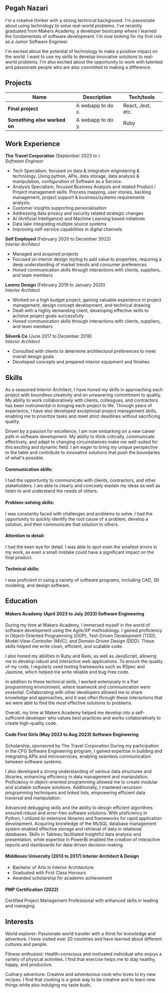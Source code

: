 ## Pegah Nazari

I'm a creative thinker with a strong technical background. I'm passionate about using technology to solve real-world problems. I've recently graduated from Makers Academy, a developer bootcamp where I learned the fundamentals of software development. I'm now looking for my first role as a Junior Software Engineer.

I'm excited about the potential of technology to make a positive impact on the world. I want to use my skills to develop innovative solutions to real-world problems. I'm also excited about the opportunity to work with talented and passionate people who are also committed to making a difference.

## Projects

| Name                         | Description       | Tech/tools        |
| ---------------------------- | ----------------- | ----------------- |
| **Final project**            | A webapp to do x. | React, Jest, etc. |
| **Something else worked on** | A webapp to do y. | Ruby              |

## Work Experience

**The Travel Corporation** (September 2023 to )  
_Software Engineer_

- Tech Specialism, focused on data & integration engineering & technology. Using python, APIs, data storage, data analysis & manipulation, configuration of Software as a Service.
- Analysis Specialism, focused Business Analysis and related Product / Project management skills. Process mapping, user stories, backlog management, project support & business/systems requirements analysis. 
- Customer insights supporting personalisation
- Addressing data privacy and security related strategic changes
- AI (Artificial Intelligence) and Machine Learning based initiatives
- Data lake integrating multiple source systems
- Improving self-service capabilities in digital channels

**Self Employed** (February 2020 to December 2022)  
_Interior Architect_

- Managed and acquired projects
- Focused on interior design styling to add value to properties, requiring a deep understanding of market trends and consumer preferences
- Honed communication skills through interactions with clients, suppliers, and team members

**Lorenc Design** (February 2019 to January 2020)  
_Interior Architect_

- Worked on a high budget project, gaining valuable experience in project management, design concept development, and technical drawing
- Dealt with a highly demanding client, developing effective skills to achieve project goals successfully
- Honed communication skills through interactions with clients, suppliers, and team members

**Silver& Co** (June 2017 to December 2018)  
_Interior Architect_

- Consulted with clients to determine architectural preferences to meet overall design goals
- Developed concepts and prepared interior equipment and finishes

## Skills

As a seasoned Interior Architect, I have honed my skills in approaching each project with boundless creativity and an unwavering commitment to quality. My ability to work collaboratively with clients, colleagues, and contractors has been instrumental in bringing each project to life. Through years of experience, I have also developed exceptional project management skills, enabling me to prioritize tasks and meet strict deadlines without sacrificing quality.

Driven by a passion for excellence, I am now embarking on a new career path in software development. My ability to think critically, communicate effectively, and adapt to changing circumstances make me well-suited for this exciting and dynamic field. I am eager to bring my unique perspective to the table and contribute to innovative solutions that push the boundaries of what's possible.

#### Communication skills:

I had the opportunity to communicate with clients, contractors, and other stakeholders. I am able to clearly and concisely explain my ideas as well as listen to and understand the needs of others.

#### Problem-solving skills:

I was constantly faced with challenges and problems to solve. I had the opportunity to quickly identify the root cause of a problem, develop a solution, and then communicate that solution to others.

#### Attention to detail:

I had the keen eye for detail. I was able to spot even the smallest errors in my work, as even a small mistake could have a significant impact on the final product.

#### Technical skills:

I was proficient in using a variety of software programs, including CAD, 3D modeling, and design software.

## Education

#### Makers Academy (April 2023 to July 2023) Software Engineering
During my time at Makers Academy, I immersed myself in the world of software development using the Agile/XP methodology. I gained proficiency in Object-Oriented Programming (OOP), Test-Driven Development (TDD), Model-View-Controller (MVC), and Domain-Driven Design (DDD). These skills helped me write clean, efficient, and scalable code.

I also honed my abilities in Ruby and Rails, as well as JavaScript, allowing me to develop robust and interactive web applications. To ensure the quality of my code, I regularly used testing frameworks such as RSpec and Jasmine, which helped me write reliable and bug-free code.

In addition to these technical skills, I worked extensively in a Pair programming environment, where teamwork and communication were essential. Collaborating with other developers allowed me to share knowledge and approaches, and it was often through these interactions that we were able to find the most effective solutions to problems.

Overall, my time at Makers Academy helped me develop into a self-sufficient developer who values best practices and works collaboratively to create high-quality code.

#### Code First Girls (May 2023 to Aug 2023) Software Engineering

Scholarship, sponsored by The Travel Corporation
During my participation in the CFG Software Engineering program, I gained expertise in building and integrating APIs and microservices, enabling seamless communication between software systems. 

I also developed a strong understanding of various data structures and libraries, enhancing efficiency in data management and manipulation. Proficiency in object-oriented programming allowed me to create modular and scalable software solutions. Additionally, I mastered recursion programming techniques and linked lists, empowering efficient data traversal and manipulation. 

Advanced debugging skills and the ability to design efficient algorithms ensured robust and error-free software solutions. With proficiency in Python, I utilized its extensive libraries and frameworks for rapid application development. Acquiring knowledge of the MySQL database management system enabled effective storage and retrieval of data in relational databases. Skills in Tableau facilitated insightful data analysis and presentation, while expertise in PowerBi enabled the creation of interactive reports and dashboards for data-driven decision-making. 

#### Middlesex University (2013 to 2017) Interior Architect & Design
- Bachelor of Arts in Interior Architecture
- Graduated with First Class Honours
- Awarded scholarship for academic achievement

#### PMP Certification (2022)
Certified Project Management Professional with enhanced skills in leading and managing

## Interests

World explorer:
Passionate world traveler with a thirst for knowledge and adventure. I have visited over 20 countries and have learned about different cultures and people.

Fitness enthusiast:
Health-conscious and motivated individual who enjoys a variety of physical activities. I find that exercise helps me to stay healthy, happy, and productive.

Culinary adventure:
Creative and adventurous cook who loves to try new recipes. I find that cooking is a great way to be creative and to learn new things while also indulging my taste buds.


